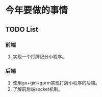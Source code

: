 # 今年要做的事情

## TODO List
### 前端
1. 实现一个打牌记分小程序。
### 后端
1. 使用go+gin+gorm实现打牌小程序的后端。
2. 了解前后端socket机制。
